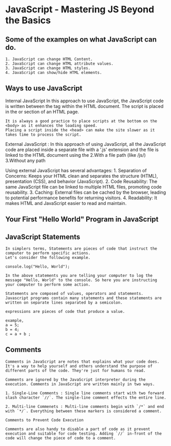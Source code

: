# JavaScript - Mastering JS Beyond the Basics

## Some of the examples on what JavaScript can do.
    1. JavaScript can change HTML Content.
    2. JavaScript can change HTML attribute values.
    3. JavaScript can change HTML styles.
    4. JavaScript can show/hide HTML elements.

## Ways to use JavaScript
    
Internal JavaScript 
In this approach to use JavaScript, the JavaScript code is  written between the **<script></script>** tag within the HTML document. The script is placed in the <body> or <head> section of an HTML page.

    It is always a good practice to place scripts at the bottom on the <body> as it enhances the loading speed. 
    Placing a script inside the <head> can make the site slower as it takes time to process the script.
    
External JavaScript : In this approach of using JavaScript, all the JavaScript code are placed inside a separate file with a '.js' extension and the file is linked to the HTML document using the <script> tag with `src` attribute.

An external script can be referenced in 3 different ways:
        1.With a full URL (a full web address) <script src="https://www.yoursite.com/js/script.js"></script>
        2.With a file path (like /js/) <script src="/js/script.js"></script>
        3.Without any path <script src="script.js"></script>
    
Using external JavaScript has several advantages:
        1. Separation of Concerns: Keeps your HTML clean and separates the structure (HTML), presentation (CSS), and behavior          (JavaScript).
        2. Code Reusability: The same JavaScript file can be linked to multiple HTML files, promoting code reusability.
        3. Caching: External files can be cached by the browser, leading to potential performance benefits for returning visitors.
        4. Readability: It makes HTML and JavaScript easier to read and maintain.

## Your First "Hello World" Program in JavaScript

## JavaScript Statements 
    In simplers terms, Statements are pieces of code that instruct the computer to perform specific actions.
    Let's consider the following example.

    console.log("Hello, World");

    In the above statements you are telling your computer to log the message "Hello, World" to the console. So here you are instructing your computer to perform some action. 

    Statements are composed of values, operators and statements. Javascript programs contain many statements and these statements are written on separate lines separated by a semicolon.

    expressions are pieces of code that produce a value.

    example, 
    a = 5;
    b = 4;
    c = a + b ;  

## Comments 

    Comments in JavaScript are notes that explains what your code does. It's a way to help yourself and others understand the purpose of different parts of the code. They're just for humans to read. 
    
    Comments are ignored by the JavaScript interpreter during the execution. Comments in JavaScript are written mainly in two ways.

    1. Single-Line Comments : Single line comments start with two forward slash character `//`. The single-line comment effects the entire line.

    2. Multi-line Commenets : Multi-line comments begin with `/*` and end with `*/`. Everything between these markers is considered a comment.

    Comments to Prevent Code Execution

    Comments are also handy to disable a part of code as it prevent execution and suitable for code testing. Adding `//` in-front of the code will change the piece of code to a comment.

    



